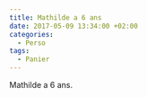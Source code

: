 ```yaml
---
title: Mathilde a 6 ans
date: 2017-05-09 13:34:00 +02:00
categories:
  - Perso
tags:
  - Panier
---
```


Mathilde a 6 ans.

